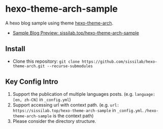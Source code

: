 # hexo-theme-arch-sample

A hexo blog sample using theme [hexo-theme-arch](https://github.com/sissilab/hexo-theme-arch).

- [Sample Blog Preview: sissilab.top/hexo-theme-arch-sample](https://sissilab.top/hexo-theme-arch-sample/)

## Install

- Clone this repository: `git clone https://github.com/sissilab/hexo-theme-arch.git --recurse-submodules`

## Key Config Intro

1. Support the publication of multiple languages posts. (e.g. `language: [en, zh-CN]` in `_config.yml`)
2. Support accessing url with context path. (e.g. `url: https://sissilab.top/hexo-theme-arch-sample` in `_config.yml`. `/hexo-theme-arch-sample` is the context path)
3. Please consider the directory structure.
